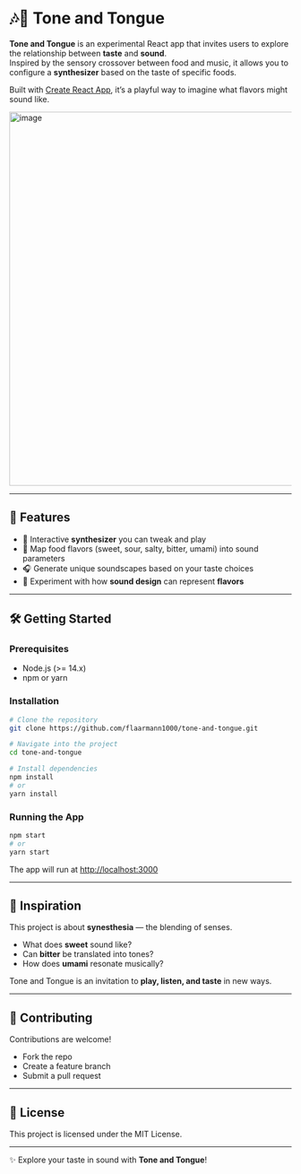 # 🎶🍴 Tone and Tongue  

**Tone and Tongue** is an experimental React app that invites users to explore the relationship between **taste** and **sound**.  
Inspired by the sensory crossover between food and music, it allows you to configure a **synthesizer** based on the taste of specific foods.  

Built with [Create React App](https://create-react-app.dev), it’s a playful way to imagine what flavors might sound like.  

<img width="977" height="667" alt="image" src="https://github.com/user-attachments/assets/4d505a67-3e11-44a5-9ffc-07280702c5ea" />


---

## 🚀 Features  
- 🎹 Interactive **synthesizer** you can tweak and play  
- 🍓 Map food flavors (sweet, sour, salty, bitter, umami) into sound parameters  
- 🎧 Generate unique soundscapes based on your taste choices  
- 🔮 Experiment with how **sound design** can represent **flavors**  

---

## 🛠️ Getting Started  

### Prerequisites  
- Node.js (>= 14.x)  
- npm or yarn  

### Installation  
```bash
# Clone the repository
git clone https://github.com/flaarmann1000/tone-and-tongue.git

# Navigate into the project
cd tone-and-tongue

# Install dependencies
npm install
# or
yarn install
```

### Running the App  
```bash
npm start
# or
yarn start
```

The app will run at [http://localhost:3000](http://localhost:3000)  

---

## 🎨 Inspiration  
This project is about **synesthesia** — the blending of senses.  
- What does **sweet** sound like?  
- Can **bitter** be translated into tones?  
- How does **umami** resonate musically?  

Tone and Tongue is an invitation to **play, listen, and taste** in new ways.  

---

## 🤝 Contributing  
Contributions are welcome!  
- Fork the repo  
- Create a feature branch  
- Submit a pull request  

---

## 📜 License  
This project is licensed under the MIT License.  

---

✨ Explore your taste in sound with **Tone and Tongue**!  
